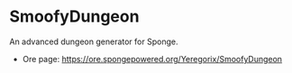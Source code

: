 # SmoofyDungeon
An advanced dungeon generator for Sponge.

* Ore page: https://ore.spongepowered.org/Yeregorix/SmoofyDungeon